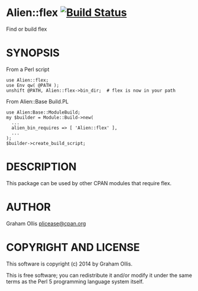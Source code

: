 # Alien::flex [![Build Status](https://secure.travis-ci.org/plicease/Alien-flex.png)](http://travis-ci.org/plicease/Alien-flex)

Find or build flex

# SYNOPSIS

From a Perl script

    use Alien::flex;
    use Env qw( @PATH );
    unshift @PATH, Alien::flex->bin_dir;  # flex is now in your path

From Alien::Base Build.PL

    use Alien:Base::ModuleBuild;
    my $builder = Module::Build->new(
      ...
      alien_bin_requires => [ 'Alien::flex' ],
      ...
    );
    $builder->create_build_script;

# DESCRIPTION

This package can be used by other CPAN modules that require flex.

# AUTHOR

Graham Ollis <plicease@cpan.org>

# COPYRIGHT AND LICENSE

This software is copyright (c) 2014 by Graham Ollis.

This is free software; you can redistribute it and/or modify it under
the same terms as the Perl 5 programming language system itself.
